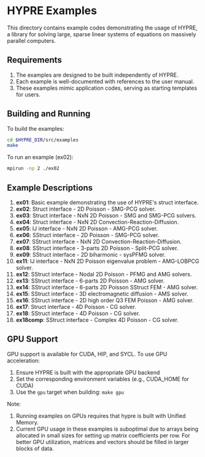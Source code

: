 # HYPRE Examples

This directory contains example codes demonstrating the usage of HYPRE, a library for solving large, sparse linear systems of equations on massively parallel computers.

## Requirements

1. The examples are designed to be built independently of HYPRE.
2. Each example is well-documented with references to the user manual.
3. These examples mimic application codes, serving as starting templates for users.

## Building and Running

To build the examples:

```bash
cd $HYPRE_DIR/src/examples
make
```

To run an example (ex02):

```bash
mpirun -np 2 ./ex02
```

## Example Descriptions

1. **ex01**: Basic example demonstrating the use of HYPRE's struct interface.
2. **ex02**: Struct interface - 2D Poisson - SMG-PCG solver.
3. **ex03**: Struct interface - NxN 2D Poisson - SMG and SMG-PCG solvers.
4. **ex04**: Struct interface - NxN 2D Convection-Reaction-Diffusion.
5. **ex05**: IJ interface - NxN 2D Poisson - AMG-PCG solver.
6. **ex06**: SStruct interface - 2D Poisson - SMG-PCG solver.
7. **ex07**: SStruct interface - NxN 2D Convection-Reaction-Diffusion.
8. **ex08**: SStruct interface - 3-parts 2D Poisson - Split-PCG solver.
9. **ex09**: SStruct interface - 2D biharmonic - sysPFMG solver.
10. **ex11**: IJ interface - NxN 2D Poisson eigenvalue problem - AMG-LOBPCG solver.
11. **ex12**: SStruct interface - Nodal 2D Poisson - PFMG and AMG solvers.
12. **ex13**: SStruct interface - 6-parts 2D Poisson - AMG solver.
13. **ex14**: SStruct interface - 6-parts 2D Poisson SStruct FEM - AMG solver.
14. **ex15**: SStruct interface - 3D electromagnetic diffusion - AMS solver.
15. **ex16**: SStruct interface - 2D high order Q3 FEM Poisson - AMG solver.
15. **ex17**: Struct interface - 4D Poisson - CG solver.
15. **ex18**: SStruct interface - 4D Poisson - CG solver.
15. **ex18comp**: SStruct interface - Complex 4D Poisson - CG solver.

## GPU Support

GPU support is available for CUDA, HIP, and SYCL. To use GPU acceleration:

1. Ensure HYPRE is built with the appropriate GPU backend
2. Set the corresponding environment variables (e.g., CUDA_HOME for CUDA)
3. Use the `gpu` target when building: `make gpu`

Note:
1. Running examples on GPUs requires that hypre is built with Unified Memory.
2. Current GPU usage in these examples is suboptimal due to arrays being allocated in small sizes for setting up matrix coefficients per row. For better GPU utilization, matrices and vectors should be filled in larger blocks of data.
